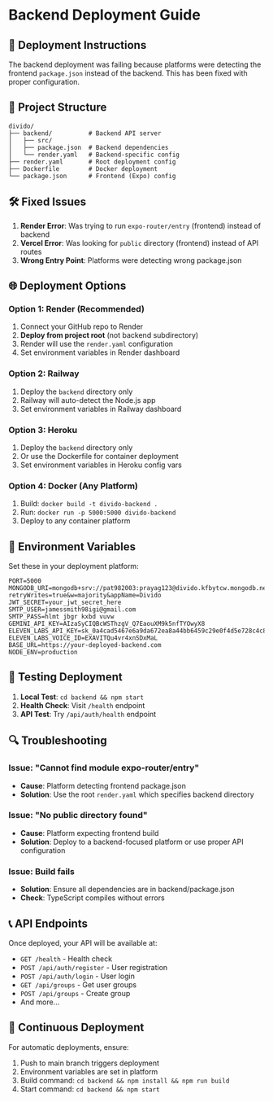 # Backend Deployment Guide

## 🚀 Deployment Instructions

The backend deployment was failing because platforms were detecting the frontend `package.json` instead of the backend. This has been fixed with proper configuration.

## 📁 Project Structure

```
divido/
├── backend/          # Backend API server
│   ├── src/
│   ├── package.json  # Backend dependencies
│   └── render.yaml   # Backend-specific config
├── render.yaml       # Root deployment config
├── Dockerfile        # Docker deployment
└── package.json      # Frontend (Expo) config
```

## 🛠️ Fixed Issues

1. **Render Error**: Was trying to run `expo-router/entry` (frontend) instead of backend
2. **Vercel Error**: Was looking for `public` directory (frontend) instead of API routes
3. **Wrong Entry Point**: Platforms were detecting wrong package.json

## 🌐 Deployment Options

### Option 1: Render (Recommended)

1. Connect your GitHub repo to Render
2. **Deploy from project root** (not backend subdirectory)
3. Render will use the `render.yaml` configuration
4. Set environment variables in Render dashboard

### Option 2: Railway

1. Deploy the `backend` directory only
2. Railway will auto-detect the Node.js app
3. Set environment variables in Railway dashboard

### Option 3: Heroku

1. Deploy the `backend` directory only
2. Or use the Dockerfile for container deployment
3. Set environment variables in Heroku config vars

### Option 4: Docker (Any Platform)

1. Build: `docker build -t divido-backend .`
2. Run: `docker run -p 5000:5000 divido-backend`
3. Deploy to any container platform

## 🔧 Environment Variables

Set these in your deployment platform:

```env
PORT=5000
MONGODB_URI=mongodb+srv://pat982003:prayag123@divido.kfbytcw.mongodb.net/?retryWrites=true&w=majority&appName=Divido
JWT_SECRET=your_jwt_secret_here
SMTP_USER=jamessmith98igi@gmail.com
SMTP_PASS=hlmt jbgr kxbd vuvw
GEMINI_API_KEY=AIzaSyCIQBcWSThzgV_Q7EaouXM9k5nfTYOwyX8
ELEVEN_LABS_API_KEY=sk_0a4cad5467e6a9da672ea8a44bb6459c29e0f4d5e728c4c8
ELEVEN_LABS_VOICE_ID=EXAVITQu4vr4xnSDxMaL
BASE_URL=https://your-deployed-backend.com
NODE_ENV=production
```

## 🧪 Testing Deployment

1. **Local Test**: `cd backend && npm start`
2. **Health Check**: Visit `/health` endpoint
3. **API Test**: Try `/api/auth/health` endpoint

## 🔍 Troubleshooting

### Issue: "Cannot find module expo-router/entry"

- **Cause**: Platform detecting frontend package.json
- **Solution**: Use the root `render.yaml` which specifies backend directory

### Issue: "No public directory found"

- **Cause**: Platform expecting frontend build
- **Solution**: Deploy to a backend-focused platform or use proper API configuration

### Issue: Build fails

- **Solution**: Ensure all dependencies are in backend/package.json
- **Check**: TypeScript compiles without errors

## 📞 API Endpoints

Once deployed, your API will be available at:

- `GET /health` - Health check
- `POST /api/auth/register` - User registration
- `POST /api/auth/login` - User login
- `GET /api/groups` - Get user groups
- `POST /api/groups` - Create group
- And more...

## 🔄 Continuous Deployment

For automatic deployments, ensure:

1. Push to main branch triggers deployment
2. Environment variables are set in platform
3. Build command: `cd backend && npm install && npm run build`
4. Start command: `cd backend && npm start`
